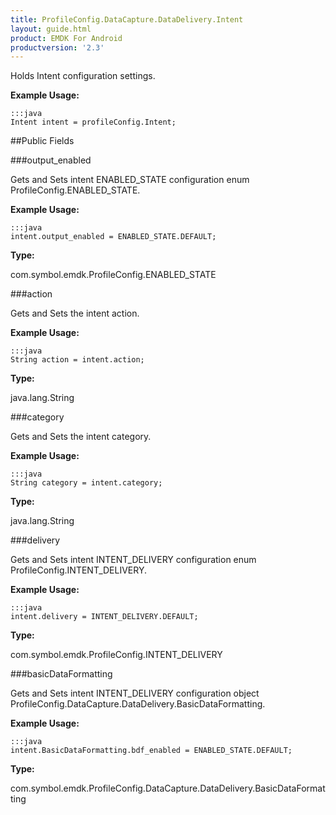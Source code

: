 ```yaml
---
title: ProfileConfig.DataCapture.DataDelivery.Intent
layout: guide.html
product: EMDK For Android
productversion: '2.3'
---
```


Holds Intent configuration settings.

 

**Example Usage:**
	
	:::java	
	Intent intent = profileConfig.Intent;


##Public Fields

###output_enabled

Gets and Sets intent ENABLED_STATE configuration enum  ProfileConfig.ENABLED_STATE.

 

**Example Usage:**
	
	:::java	
	intent.output_enabled = ENABLED_STATE.DEFAULT;


**Type:**

com.symbol.emdk.ProfileConfig.ENABLED_STATE

###action

Gets and Sets the intent action.

 

**Example Usage:**
	
	:::java	
	String action = intent.action;


**Type:**

java.lang.String

###category

Gets and Sets the intent category.

 

**Example Usage:**
	
	:::java	
	String category = intent.category;


**Type:**

java.lang.String

###delivery

Gets and Sets intent INTENT_DELIVERY configuration enum  ProfileConfig.INTENT_DELIVERY.

 

**Example Usage:**
	
	:::java	
	intent.delivery = INTENT_DELIVERY.DEFAULT;


**Type:**

com.symbol.emdk.ProfileConfig.INTENT_DELIVERY

###basicDataFormatting

Gets and Sets intent INTENT_DELIVERY configuration object  ProfileConfig.DataCapture.DataDelivery.BasicDataFormatting.

 

**Example Usage:**
	
	:::java	
	intent.BasicDataFormatting.bdf_enabled = ENABLED_STATE.DEFAULT;


**Type:**

com.symbol.emdk.ProfileConfig.DataCapture.DataDelivery.BasicDataFormatting













